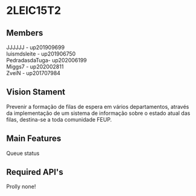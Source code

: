 # 2LEIC15T2

## Members

JJJJJJ - up201909699<br>
luismdsleite - up201906750<br>
PedradasdaTuga- up202006199<br>
Miggs7 - up202002811<br>
ZveiN - up201707984<br>

## Vision Stament
Prevenir a formação de filas de espera em vários departamentos, através da implementação de um sistema de informação sobre o estado atual das filas, destina-se a toda comunidade FEUP.<br>

## Main Features
Queue status<br>

## Required API's
Prolly none!<br>

